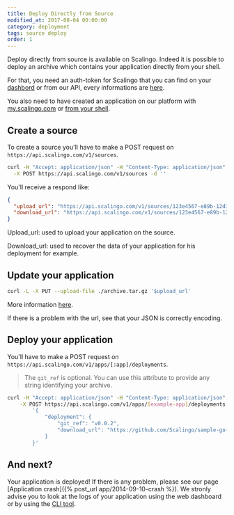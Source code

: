 ```yaml
---
title: Deploy Directly from Source
modified_at: 2017-08-04 00:00:00
category: deployment
tags: source deploy
order: 1
---
```


Deploy directly from source is available on Scalingo. Indeed it is possible to deploy an archive which contains your application directly from your shell.

For that, you need an auth-token for Scalingo that you can find on your [dashbord](https://my.scalingo.com/profile) or from our API, every informations are [here](https://developers.scalingo.com/index.html#authentication).

You also need to have created an application on our platform with [my.scalingo.com](https://my.scalingo.com) or [from your shell](https://developers.scalingo.com/apps.html#create-an-application).


## Create a source

To create a source you'll have to make a POST request on `https://api.scalingo.com/v1/sources`.

```bash
curl -H "Accept: application/json" -H "Content-Type: application/json" -u :$AUTH_TOKEN \
  -X POST https://api.scalingo.com/v1/sources -d ''
```

You'll receive a respond like:

```json
{
  "upload_url": "https://api.scalingo.com/v1/sources/123e4567-e89b-12d3-a456-426655440000?token=dc958153c3cd32659ffad5deeda9405d",
  "download_url": "https://api.scalingo.com/v1/sources/123e4567-e89b-12d3-a456-426655440000?token=9df650a60014571abff0ee4e2d06a8fc"
}
```

Upload_url: used to upload your application on the source. 

Download_url: used to recover the data of your application for his deployment for example.

## Update your application

```bash
curl -L -X PUT --upload-file ./archive.tar.gz '$upload_url'
```

More information [here](https://developers.scalingo.com/sources.html).

If there is a problem with the url, see that your JSON is correctly encoding.

## Deploy your application

You'll have to make a POST request on `https://api.scalingo.com/v1/apps/[:app]/deployments`.

<blockquote>
  The <code class="highlighter-rouge">git_ref</code> is optional. You can use this attribute to provide any string identifying your archive.
</blockquote>

```bash
curl -H "Accept: application/json" -H "Content-Type: application/json" -u ":$AUTH_TOKEN" \
    -X POST https://api.scalingo.com/v1/apps/[example-app]/deployments -d \
        '{
            "deployment": {
                "git_ref": "v0.0.2",
                "download_url": "https://github.com/Scalingo/sample-go-martini/archive/master.tar.gz"
            }
        }'
```

## And next?

Your application is deployed! If there is any problem, please see our page [Application crash]({% post_url app/2014-09-10-crash %}).
We stronly advise you to look at the logs of your application using the web dashboard or by using the [CLI tool](http://cli.scalingo.com).
